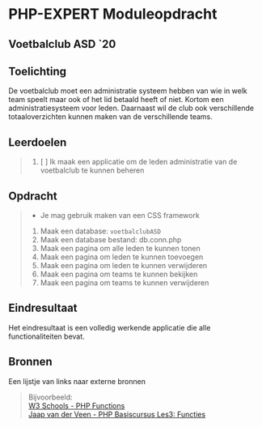 # PHP-EXPERT Moduleopdracht

## Voetbalclub ASD `20

## Toelichting

De voetbalclub moet een administratie systeem hebben van wie in welk team speelt maar ook of het lid betaald heeft of niet. Kortom een administratiesysteem voor leden. Daarnaast wil de club ook verschillende totaaloverzichten kunnen maken van de verschillende teams.

## Leerdoelen

> 1. [ ] Ik maak een applicatie om de leden administratie van de voetbalclub te kunnen beheren

## Opdracht

> - Je mag gebruik maken van een CSS framework
>
> 1. Maak een database: `voetbalclubASD`
> 2. Maak een database bestand: db.conn.php
> 3. Maak een pagina om alle leden te kunnen tonen
> 4. Maak een pagina om leden te kunnen toevoegen
> 5. Maak een pagina om leden te kunnen verwijderen
> 6. Maak een pagina om teams te kunnen bekijken
> 7. Maak een pagina om teams te kunnen verwijderen

## Eindresultaat

Het eindresultaat is een volledig werkende applicatie die alle functionaliteiten bevat.

## Bronnen

Een lijstje van links naar externe bronnen

> Bijvoorbeeld:  
> [W3 Schools - PHP Functions](https://www.w3schools.com/php/php_functions.asp)  
> [Jaap van der Veen - PHP Basiscursus Les3: Functies](https://phpbasis.jaapvdveen.nl/basiscursus-php/les-3-inleiding-functies/)
